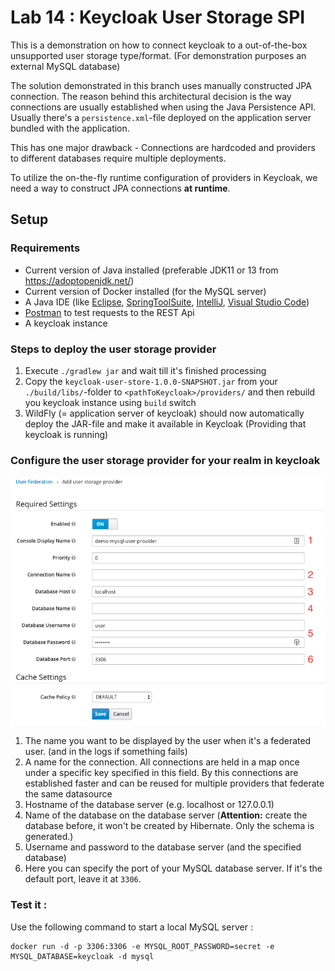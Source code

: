 Lab 14 : Keycloak User Storage SPI
=============================================================

This is a demonstration on how to connect keycloak to a out-of-the-box unsupported user storage type/format. (For demonstration purposes an external MySQL database)

The solution demonstrated in this branch uses manually constructed JPA connection. The reason behind this architectural decision is the way connections are usually established when using the Java Persistence API. Usually there's a `persistence.xml`-file deployed on the application server bundled with the application. 

This has one major drawback - Connections are hardcoded and providers to different databases require multiple deployments.

To utilize the on-the-fly runtime configuration of providers in Keycloak, we need a way to construct JPA connections **at runtime**.

## Setup

### Requirements
* Current version of Java installed (preferable JDK11 or 13 from https://adoptopenjdk.net/)
* Current version of Docker installed (for the MySQL server)
* A Java IDE (like [Eclipse](https://www.eclipse.org/downloads/), [SpringToolSuite](https://spring.io/tools), [IntelliJ](https://www.jetbrains.com/idea/download), [Visual Studio Code](https://code.visualstudio.com/))
* [Postman](https://www.getpostman.com/downloads/) to test requests to the REST Api
* A keycloak instance

### Steps to deploy the user storage provider
1. Execute `./gradlew jar` and wait till it's finished processing
2. Copy the `keycloak-user-store-1.0.0-SNAPSHOT.jar` from your `./build/libs/`-folder to `<pathToKeycloak>/providers/` and then rebuild you keycloak instance using `build` switch
3. WildFly (= application server of keycloak) should now automatically deploy the JAR-file and make it available in Keycloak (Providing that keycloak is running)

### Configure the user storage provider for your realm in keycloak
![alt text](images/keycloak-userstorage-config.png)
1. The name you want to be displayed by the user when it's a federated user. (and in the logs if something fails)
2. A name for the connection. All connections are held in a map once under a specific key specified in this field. By this connections are established faster and can be reused for multiple providers that federate the same datasource
3. Hostname of the database server (e.g. localhost or 127.0.0.1)
4. Name of the database on the database server (**Attention:** create the database before, it won't be created by Hibernate. Only the schema is generated.)
5. Username and password to the database server (and the specified database)
6. Here you can specify the port of your MySQL database server. If it's the default port, leave it at `3306`.

### Test it :

Use the following command to start a local MySQL server :

```
docker run -d -p 3306:3306 -e MYSQL_ROOT_PASSWORD=secret -e MYSQL_DATABASE=keycloak -d mysql
```

